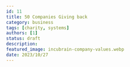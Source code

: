 ```yaml
---
id: 11
title: 50 Companies Giving back
category: business
tags: [charity, systems]
authors: [1]
status: draft
description:
featured_image: incubrain-company-values.webp
date: 2023/10/27
---
```

